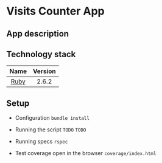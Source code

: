 # Visits Counter App

## App description

## Technology stack

|                     Name                     | Version |
| :------------------------------------------: | :-----: |
|      [Ruby](https://www.ruby-lang.org)       |  2.6.2  |


## Setup

- Configuration
  `bundle install`

- Running the script
  `TODO`
  `TODO`

- Running specs 
  `rspec`
  
- Test coverage
  open in the browser `coverage/index.html`     
  